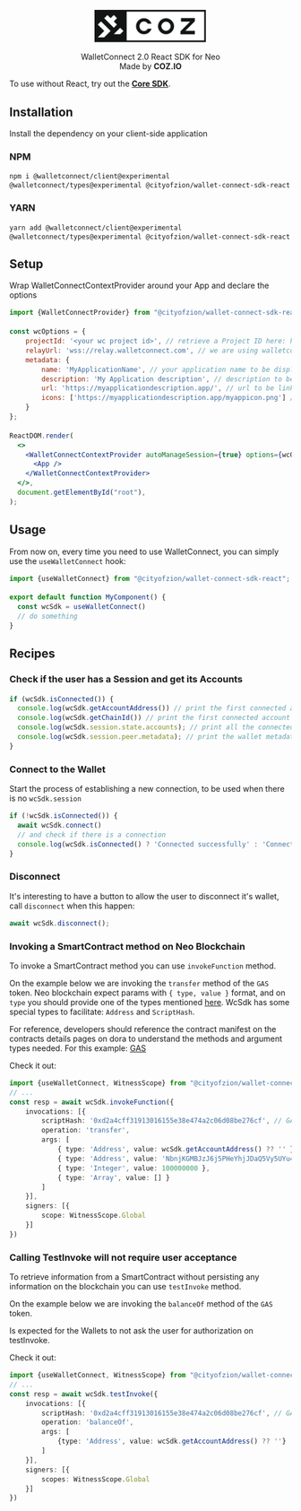 <p align="center">
  <img
    src="https://raw.githubusercontent.com/CityOfZion/wallet-connect-sdk/develop/.github/resources/images/coz.png"
    width="200px;">
</p>

<p align="center">
  WalletConnect 2.0 React SDK for Neo
  <br/> Made by <b>COZ.IO</b>
</p>

To use without React, try out the [**Core SDK**](https://www.npmjs.com/package/@cityofzion/wallet-connect-sdk-core).

## Installation
Install the dependency on your client-side application
### NPM
```
npm i @walletconnect/client@experimental @walletconnect/types@experimental @cityofzion/wallet-connect-sdk-react
```
### YARN
```
yarn add @walletconnect/client@experimental @walletconnect/types@experimental @cityofzion/wallet-connect-sdk-react
```

## Setup
Wrap WalletConnectContextProvider around your App and declare the options
```jsx
import {WalletConnectProvider} from "@cityofzion/wallet-connect-sdk-react";

const wcOptions = {
    projectId: '<your wc project id>', // retrieve a Project ID here: https://docs.walletconnect.com/2.0/api/project-id
    relayUrl: 'wss://relay.walletconnect.com', // we are using walletconnect's official relay server
    metadata: {
        name: 'MyApplicationName', // your application name to be displayed on the wallet
        description: 'My Application description', // description to be shown on the wallet
        url: 'https://myapplicationdescription.app/', // url to be linked on the wallet
        icons: ['https://myapplicationdescription.app/myappicon.png'] // icon to be shown on the wallet
    }
};

ReactDOM.render(
  <>
    <WalletConnectContextProvider autoManageSession={true} options={wcOptions}>
      <App />
    </WalletConnectContextProvider>
  </>,
  document.getElementById("root"),
);
```

## Usage
From now on, every time you need to use WalletConnect, you can simply use the `useWalletConnect` hook:
```ts
import {useWalletConnect} from "@cityofzion/wallet-connect-sdk-react";

export default function MyComponent() {
  const wcSdk = useWalletConnect()
  // do something
}
```

## Recipes

### Check if the user has a Session and get its Accounts

```js
if (wcSdk.isConnected()) {
  console.log(wcSdk.getAccountAddress()) // print the first connected account address
  console.log(wcSdk.getChainId()) // print the first connected account chain info
  console.log(wcSdk.session.state.accounts); // print all the connected accounts (with the chain info)
  console.log(wcSdk.session.peer.metadata); // print the wallet metadata
}
```

### Connect to the Wallet
Start the process of establishing a new connection, to be used when there is no `wcSdk.session`
```js
if (!wcSdk.isConnected()) {
  await wcSdk.connect()
  // and check if there is a connection
  console.log(wcSdk.isConnected() ? 'Connected successfully' : 'Connection refused')
}
```

### Disconnect
It's interesting to have a button to allow the user to disconnect it's wallet, call `disconnect` when this happen:
```js
await wcSdk.disconnect();
```

### Invoking a SmartContract method on Neo Blockchain
To invoke a SmartContract method you can use `invokeFunction` method.

On the example below we are invoking the `transfer` method of the `GAS` token. Neo blockchain expect params with
`{ type, value }` format, and on `type` you should provide one of the types mentioned
[here](https://neon.coz.io/wksdk/core/interfaces/Argument.html).
WcSdk has some special types to facilitate: `Address` and `ScriptHash`.

For reference, developers should reference
the contract manifest on the contracts details pages on dora to understand the methods and argument types needed.
For this example: [GAS](https://dora.coz.io/contract/neo3/mainnet/0xd2a4cff31913016155e38e474a2c06d08be276cf)

Check it out:
```ts
import {useWalletConnect, WitnessScope} from "@cityofzion/wallet-connect-sdk-react";
// ...
const resp = await wcSdk.invokeFunction({
    invocations: [{
        scriptHash: '0xd2a4cff31913016155e38e474a2c06d08be276cf', // GAS token
        operation: 'transfer',
        args: [
            { type: 'Address', value: wcSdk.getAccountAddress() ?? '' },
            { type: 'Address', value: 'NbnjKGMBJzJ6j5PHeYhjJDaQ5Vy5UYu4Fv' },
            { type: 'Integer', value: 100000000 },
            { type: 'Array', value: [] }
        ]
    }],
    signers: [{
        scope: WitnessScope.Global
    }]
})
```

### Calling TestInvoke will not require user acceptance
To retrieve information from a SmartContract without persisting any information on the blockchain you can use `testInvoke` method.

On the example below we are invoking the `balanceOf` method of the `GAS` token.

Is expected for the Wallets to not ask the user for authorization on testInvoke.

Check it out:
```ts
import {useWalletConnect, WitnessScope} from "@cityofzion/wallet-connect-sdk-react";
// ...
const resp = await wcSdk.testInvoke({
    invocations: [{
        scriptHash: '0xd2a4cff31913016155e38e474a2c06d08be276cf', // GAS token
        operation: 'balanceOf',
        args: [
            {type: 'Address', value: wcSdk.getAccountAddress() ?? ''}
        ]
    }],
    signers: [{
        scopes: WitnessScope.Global
    }]
})

```

